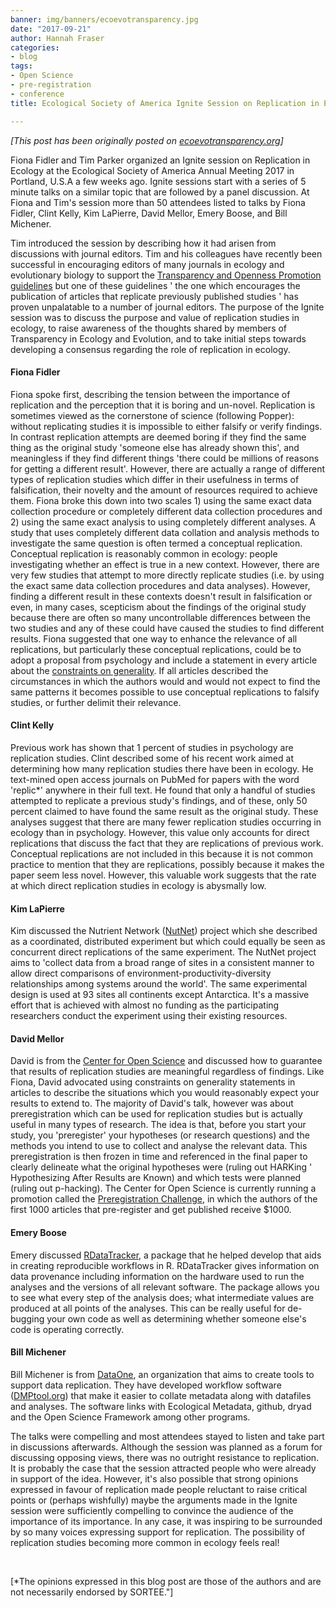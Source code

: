 ```yaml
---
banner: img/banners/ecoevotransparency.jpg
date: "2017-09-21"
author: Hannah Fraser
categories:
- blog
tags:
- Open Science
- pre-registration
- conference
title: Ecological Society of America Ignite Session on Replication in Ecology

---
```


*[This post has been originally posted on [ecoevotransparency.org](http://www.ecoevotransparency.org/)]*    

Fiona Fidler and Tim Parker organized an Ignite session on Replication in Ecology at the Ecological Society of America Annual Meeting 2017 in Portland, U.S.A a few weeks ago. Ignite sessions start with a series of 5 minute talks on a similar topic that are followed by a panel discussion. At Fiona and Tim's session more than 50 attendees listed to talks by Fiona Fidler, Clint Kelly, Kim LaPierre, David Mellor, Emery Boose, and Bill Michener.

Tim introduced the session by describing how it had arisen from discussions with journal editors. Tim and his colleagues have recently been successful in encouraging editors of many journals in ecology and evolutionary biology to support the [Transparency and Openness Promotion guidelines](https://www.cos.io/initiatives/top-guidelines) but one of these guidelines ' the one which encourages the publication of articles that replicate previously published studies ' has proven unpalatable to a number of journal editors. The purpose of the Ignite session was to discuss the purpose and value of replication studies in ecology, to raise awareness of the thoughts shared by members of Transparency in Ecology and Evolution, and to take initial steps towards developing a consensus regarding the role of replication in ecology.

#### Fiona Fidler

Fiona spoke first, describing the tension between the importance of replication and the perception that it is boring and un-novel. Replication is sometimes viewed as the cornerstone of science (following Popper): without replicating studies it is impossible to either falsify or verify findings. In contrast replication attempts are deemed boring if they find the same thing as the original study 'someone else has already shown this', and meaningless if they find different things 'there could be millions of reasons for getting a different result'. However, there are actually a range of different types of replication studies which differ in their usefulness in terms of falsification, their novelty and the amount of resources required to achieve them. Fiona broke this down into two scales 1) using the same exact data collection procedure or completely different data collection procedures and 2) using the same exact analysis to using completely different analyses. A study that uses completely different data collation and analysis methods to investigate the same question is often termed a conceptual replication. Conceptual replication is reasonably common in ecology: people investigating whether an effect is true in a new context. However, there are very few studies that attempt to more directly replicate studies (i.e. by using the exact same data collection procedures and data analyses). However, finding a different result in these contexts doesn't result in falsification or even, in many cases, scepticism about the findings of the original study because there are often so many uncontrollable differences between the two studies and any of these could have caused the studies to find different results. Fiona suggested that one way to enhance the relevance of all replications, but particularly these conceptual replications, could be to adopt a proposal from psychology and include a statement in every article about the [constraints on generality](https://osf.io/phptw/). If all articles described the circumstances in which the authors would and would not expect to find the same patterns it becomes possible to use conceptual replications to falsify studies, or further delimit their relevance.

#### Clint Kelly

Previous work has shown that 1 percent of studies in psychology are replication studies. Clint described some of his recent work aimed at determining how many replication studies there have been in ecology. He text-mined open access journals on PubMed for papers with the word 'replic*' anywhere in their full text. He found that only a handful of studies attempted to replicate a previous study's findings, and of these, only 50 percent claimed to have found the same result as the original study. These analyses suggest that there are many fewer replication studies occurring in ecology than in psychology. However, this value only accounts for direct replications that discuss the fact that they are replications of previous work. Conceptual replications are not included in this because it is not common practice to mention that they are replications, possibly because it makes the paper seem less novel. However, this valuable work suggests that the rate at which direct replication studies in ecology is abysmally low.

#### Kim LaPierre

Kim discussed the Nutrient Network ([NutNet](https://nutnet.org/home)) project which she described as a coordinated, distributed experiment but which could equally be seen as concurrent direct replications of the same experiment. The NutNet project aims to 'collect data from a broad range of sites in a consistent manner to allow direct comparisons of environment-productivity-diversity relationships among systems around the world'. The same experimental design is used at 93 sites all continents except Antarctica. It's a massive effort that is achieved with almost no funding as the participating researchers conduct the experiment using their existing resources.

#### David Mellor

David is from the [Center for Open Science](https://www.cos.io/) and discussed how to guarantee that results of replication studies are meaningful regardless of findings. Like Fiona, David advocated using constraints on generality statements in articles to describe the situations which you would reasonably expect your results to extend to. The majority of David's talk, however was about preregistration which can be used for replication studies but is actually useful in many types of research. The idea is that, before you start your study, you 'preregister' your hypotheses (or research questions) and the methods you intend to use to collect and analyse the relevant data. This preregistration is then frozen in time and referenced in the final paper to clearly delineate what the original hypotheses were (ruling out HARKing ' Hypothesizing After Results are Known) and which tests were planned (ruling out p-hacking). The Center for Open Science is currently running a promotion called the [Preregistration Challenge](https://www.cos.io/), in which the authors of the first 1000 articles that pre-register and get published receive $1000.

#### Emery Boose

Emery discussed [RDataTracker](https://github.com/End-to-end-provenance/RDataTracker), a package that he helped develop that aids in creating reproducible workflows in R. RDataTracker gives information on data provenance including information on the hardware used to run the analyses and the versions of all relevant software. The package allows you to see what every step of the analysis does; what intermediate values are produced at all points of the analyses. This can be really useful for de-bugging your own code as well as determining whether someone else's code is operating correctly.

#### Bill Michener

Bill Michener is from [DataOne](https://www.dataone.org/), an organization that aims to create tools to support data replication. They have developed workflow software ([DMPtool.org](DMPtool.org)) that make it easier to collate metadata along with datafiles and analyses. The software links with Ecological Metadata, github, dryad and the Open Science Framework among other programs.

 

The talks were compelling and most attendees stayed to listen and take part in discussions afterwards. Although the session was planned as a forum for discussing opposing views, there was no outright resistance to replication. It is probably the case that the session attracted people who were already in support of the idea. However, it's also possible that strong opinions expressed in favour of replication made people reluctant to raise critical points or (perhaps wishfully) maybe the arguments made in the Ignite session were sufficiently compelling to convince the audience of the importance of its importance. In any case, it was inspiring to be surrounded by so many voices expressing support for replication. The possibility of replication studies becoming more common in ecology feels real!


&nbsp;
&nbsp;

[*The opinions expressed in this blog post are those of the authors and are not necessarily endorsed by SORTEE."]  